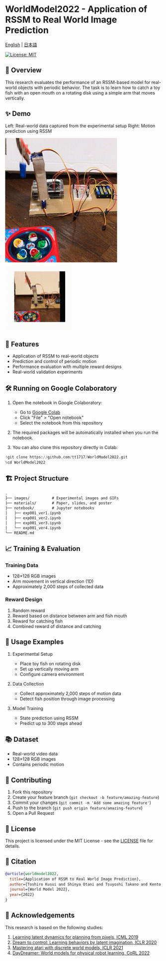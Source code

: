 # WorldModel2022 - Application of RSSM to Real World Image Prediction

[English](README.md) | [日本語](README_JA.md)

[![License: MIT](https://img.shields.io/badge/License-MIT-yellow.svg)](https://opensource.org/licenses/MIT)

## 🌟 Overview

This research evaluates the performance of an RSSM-based model for real-world objects with periodic behavior. The task is to learn how to catch a toy fish with an open mouth on a rotating disk using a simple arm that moves vertically.

## ✨ Demo

Left: Real-world data captured from the experimental setup
Right: Motion prediction using RSSM

![Real-world Data](images/setup1.gif)
![RSSM Prediction](images/random.gif)

## 🚀 Features

- Application of RSSM to real-world objects
- Prediction and control of periodic motion
- Performance evaluation with multiple reward designs
- Real-world validation experiments

## 🛠️ Running on Google Colaboratory

1. Open the notebook in Google Colaboratory:
   - Go to [Google Colab](https://colab.research.google.com)
   - Click "File" > "Open notebook"
   - Select the notebook from this repository

2. The required packages will be automatically installed when you run the notebook.

3. You can also clone this repository directly in Colab:
```python
!git clone https://github.com/tt1717/WorldModel2022.git
%cd WorldModel2022
```

## 🏗️ Project Structure

```
.
├── images/          # Experimental images and GIFs
├── materials/       # Paper, slides, and poster
├── notebook/        # Jupyter notebooks
│   ├── exp001_ver1.ipynb
│   ├── exp001_ver2.ipynb
│   ├── exp001_ver3.ipynb
│   └── exp001_ver4.ipynb
└── README.md
```

## 📈 Training & Evaluation

### Training Data
- 128×128 RGB images
- Arm movement in vertical direction (1D)
- Approximately 2,000 steps of collected data

### Reward Design
1. Random reward
2. Reward based on distance between arm and fish mouth
3. Reward for catching fish
4. Combined reward of distance and catching

## 📝 Usage Examples

1. Experimental Setup
   - Place toy fish on rotating disk
   - Set up vertically moving arm
   - Configure camera environment

2. Data Collection
   - Collect approximately 2,000 steps of motion data
   - Detect fish position through image processing

3. Model Training
   - State prediction using RSSM
   - Predict up to 300 steps ahead

## 📚 Dataset

- Real-world video data
- 128×128 RGB images
- Contains periodic motion

## 🤝 Contributing

1. Fork this repository
2. Create your feature branch (`git checkout -b feature/amazing-feature`)
3. Commit your changes (`git commit -m 'Add some amazing feature'`)
4. Push to the branch (`git push origin feature/amazing-feature`)
5. Open a Pull Request

## 🪪 License

This project is licensed under the MIT License - see the [LICENSE](LICENSE) file for details.

## 📝 Citation

```bibtex
@article{worldmodel2022,
  title={Application of RSSM to Real World Image Prediction},
  author={Toshiro Kusui and Shinya Otani and Tsuyoshi Takano and Kento Fukuda and Junya Honda},
  journal={World Model 2022},
  year={2022}
}
```

## 🙏 Acknowledgements

This research is based on the following studies:

1. [Learning latent dynamics for planning from pixels, ICML 2019](https://arxiv.org/abs/1811.04551)
2. [Dream to control: Learning behaviors by latent imagination, ICLR 2020](https://arxiv.org/abs/1912.01603)
3. [Mastering atari with discrete world models, ICLR 2021](https://arxiv.org/abs/2010.02193)
4. [DayDreamer: World models for physical robot learning, CoRL 2022](https://arxiv.org/abs/2206.14176)
